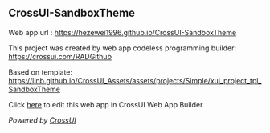 ## CrossUI-SandboxTheme
Web app url : https://hezewei1996.github.io/CrossUI-SandboxTheme

This project was created by web app codeless programming builder: https://crossui.com/RADGithub

Based on template: https://linb.github.io/CrossUI_Assets/assets/projects/Simple/xui_project_tpl_SandboxTheme

Click [here](https://crossui.com/RADGithub/#!from=github&owner=hezewei1996&repo=CrossUI-SandboxTheme) to edit this web app in CrossUI Web App Builder

<i>Powered by [CrossUI](https://crossui.com)</i>
